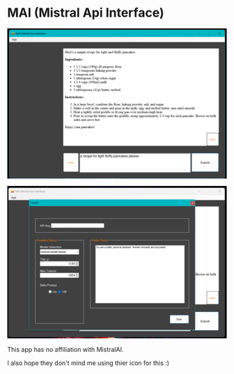 # MAI (Mistral Api Interface)

![MAI](new_preview1.png)  

![MAI](new_preview3.png)

This app has no affiliation with MistralAI.

I also hope they don't mind me using thier icon for this :)
